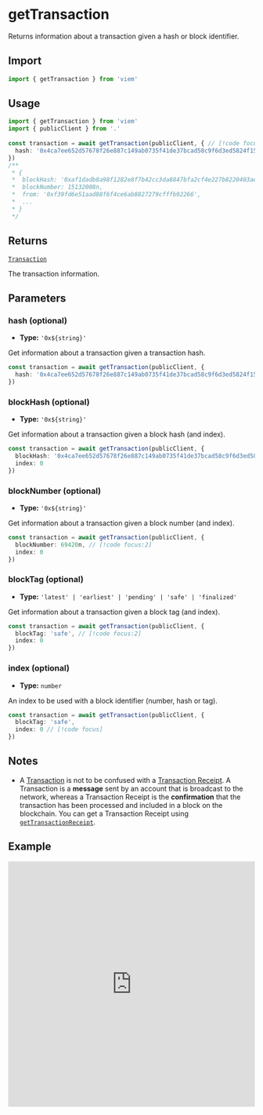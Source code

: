 # getTransaction

Returns information about a transaction given a hash or block identifier.

## Import

```ts
import { getTransaction } from 'viem'
```

## Usage

```ts
import { getTransaction } from 'viem'
import { publicClient } from '.'
 
const transaction = await getTransaction(publicClient, { // [!code focus:99]
  hash: '0x4ca7ee652d57678f26e887c149ab0735f41de37bcad58c9f6d3ed5824f15b74d'
})
/**
 * {
 *  blockHash: '0xaf1dadb8a98f1282e8f7b42cc3da8847bfa2cf4e227b8220403ae642e1173088',
 *  blockNumber: 15132008n,
 *  from: '0xf39fd6e51aad88f6f4ce6ab8827279cfffb92266',
 *  ...
 * }
 */
```

## Returns

[`Transaction`](/docs/glossary/types#TODO)

The transaction information.

## Parameters

### hash (optional)

- **Type:** `'0x${string}'`

Get information about a transaction given a transaction hash.

```ts
const transaction = await getTransaction(publicClient, {
  hash: '0x4ca7ee652d57678f26e887c149ab0735f41de37bcad58c9f6d3ed5824f15b74d' // [!code focus]
})
```

### blockHash (optional)

- **Type:** `'0x${string}'`

Get information about a transaction given a block hash (and index).

```ts
const transaction = await getTransaction(publicClient, {
  blockHash: '0x4ca7ee652d57678f26e887c149ab0735f41de37bcad58c9f6d3ed5824f15b74d', // [!code focus:2]
  index: 0
})
```

### blockNumber (optional)

- **Type:** `'0x${string}'`

Get information about a transaction given a block number (and index).

```ts
const transaction = await getTransaction(publicClient, {
  blockNumber: 69420n, // [!code focus:2]
  index: 0
})
```

### blockTag (optional)

- **Type:** `'latest' | 'earliest' | 'pending' | 'safe' | 'finalized'`

Get information about a transaction given a block tag (and index).

```ts
const transaction = await getTransaction(publicClient, {
  blockTag: 'safe', // [!code focus:2]
  index: 0
})
```

### index (optional)

- **Type:** `number`

An index to be used with a block identifier (number, hash or tag).

```ts
const transaction = await getTransaction(publicClient, {
  blockTag: 'safe',
  index: 0 // [!code focus]
})
```


## Notes

- A [Transaction](#gettransaction) is not to be confused with a [Transaction Receipt](/docs/glossary/terms#TODO). A Transaction is a **message** sent by an account that is broadcast to the network, whereas a Transaction Receipt is the **confirmation** that the transaction has been processed and included in a block on the blockchain. You can get a Transaction Receipt using [`getTransactionReceipt`](/docs/actions/public/getTransactionReceipt).

## Example

<iframe frameborder="0" width="100%" height="500px" src="https://replit.com/@jxom/getTransaction?embed=true"></iframe>